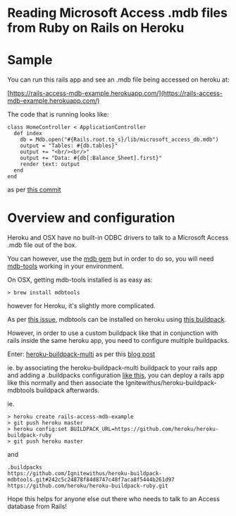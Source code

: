 Reading Microsoft Access .mdb files from Ruby on Rails on Heroku
================================================================

# Sample
You can run this rails app and see an .mdb file being accessed on heroku at:

[https://rails-access-mdb-example.herokuapp.com/](https://rails-access-mdb-example.herokuapp.com/)

The code that is running looks like:
```
class HomeController < ApplicationController
  def index
    db = Mdb.open("#{Rails.root.to_s}/lib/microsoft_access_db.mdb")
    output = "Tables: #{db.tables}"
    output += "<br/><br/>"
    output += "Data: #{db[:Balance_Sheet].first}"
    render text: output
  end
end
```

as per [this commit](https://github.com/jkotchoff/heroku_rails_microsoft_access_mdb_example/commit/2264a60e0f51a6eecc44f0f3c2ee1aa20170eca8)

# Overview and configuration

Heroku and OSX have no built-in ODBC drivers to talk to a Microsoft Access .mdb file out of the box.

You can however, use the [mdb gem](https://github.com/concordia-publishing-house/mdb) but in order to do so, you will need [mdb-tools](https://github.com/brianb/mdbtools) working in your environment.

On OSX, getting mdb-tools installed is as easy as:
```
> brew install mdbtools
```

however for Heroku, it's slightly more complicated.

As per [this issue](https://github.com/jkotchoff/heroku_rails_microsoft_access_mdb_example/issues/1), mdbtools can be installed on heroku using [this buildpack](https://github.com/Ignitewithus/heroku-buildpack-mdbtools.git).

However, in order to use a custom buildpack like that in conjunction with rails inside the same heroku app, you need to configure multiple buildpacks.

Enter:
[heroku-buildpack-multi](https://github.com/ddollar/heroku-buildpack-multi) as per this [blog post](http://www.base2.io/2014/03/14/using-multi-buildpacks-to-deploy-a-yeoman-bower-grunt-application-on-rails)

ie. by associating the heroku-buildpack-multi buildpack to your rails app and adding a .buildpacks configuration [like this](https://github.com/jkotchoff/heroku_rails_microsoft_access_mdb_example/blob/master/.buildpacks), you can deploy a rails app like this normally and then associate the Ignitewithus/heroku-buildpack-mdbtools buildpack afterwards.

ie.
```
> heroku create rails-access-mdb-example
> git push heroku master
> heroku config:set BUILDPACK_URL=https://github.com/heroku/heroku-buildpack-ruby
> git push heroku master
```

and
```
.buildpacks
https://github.com/Ignitewithus/heroku-buildpack-mdbtools.git#242c5c24878f84d8747c48f7aca8f5444b261d97
https://github.com/heroku/heroku-buildpack-ruby.git
```

Hope this helps for anyone else out there who needs to talk to an Access database from Rails!
